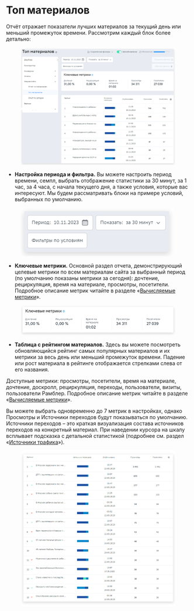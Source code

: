 # Топ материалов

Отчёт отражает показатели лучших материалов за текущий день или меньший промежуток времени. Рассмотрим каждый блок более детально:

<figure><img src="../../../.gitbook/assets/1 (9).png" alt=""><figcaption></figcaption></figure>

* **Настройка периода и фильтра.** Вы можете настроить период времени, семпл, выбрать отображение статистики за 30 минут, за 1 час, за 4 часа, с начала текущего дня, а также условия, которые вас интересуют. Мы будем рассматривать блоки на примере условий, выбранных по умолчанию.

<figure><img src="../../../.gitbook/assets/2 (10).png" alt=""><figcaption></figcaption></figure>

* **Ключевые метрики.** Основной раздел отчета, демонстрирующий целевые метрики по всем материалам сайта за выбранный период (по умолчанию показаны метрики за сегодня): дочтение, рециркуляция, время на материале, просмотры, посетители. Подробное описание метрик читайте в разделе «[Вычисляемые метрики](../../metriki-analitiki/vychislyaemye-metriki.md)».

<figure><img src="../../../.gitbook/assets/3 (9).png" alt=""><figcaption></figcaption></figure>

* **Таблица с рейтингом материалов.** Здесь вы можете посмотреть обновляющийся рейтинг самых популярных материалов и их метрики за весь день или меньший промежуток времени. Падение или рост материала в рейтинге отображается стрелками слева от его названия.

Доступные метрики: просмотры, посетители, время на материале, дочтение, доскролл, рециркуляция, переходы, пользователи, визиты, пользователи Рамблер. Подробное описание метрик читайте в разделе «[Вычисляемые метрики](../../metriki-analitiki/vychislyaemye-metriki.md)».

Вы можете выбрать одновременно до 7 метрик в настройках, однако Просмотры и Источники переходов будут показываться по умолчанию. Источники переходов – это краткая визуализация состава источников переходов на конкретный материал. При наведении курсора на шкалу всплывает подсказка с детальной статистикой (подробнее см. раздел «[Источники трафика](../bazovye-otchety/istochniki.md)»).

<figure><img src="../../../.gitbook/assets/4 (8).png" alt=""><figcaption></figcaption></figure>
